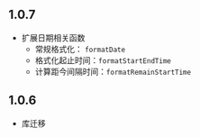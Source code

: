 ## 1.0.7

- 扩展日期相关函数
  - 常规格式化： `formatDate`
  - 格式化起止时间：`formatStartEndTime`
  - 计算距今间隔时间：`formatRemainStartTime`

## 1.0.6

- 库迁移
